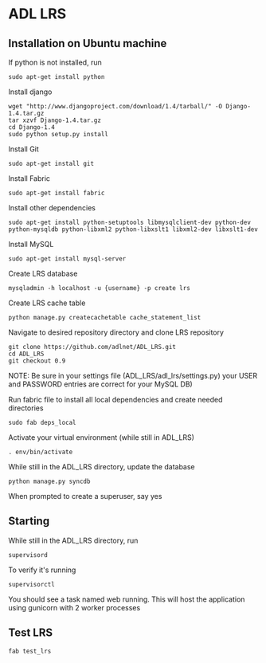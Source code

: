 # ADL LRS

## Installation on Ubuntu machine

If python is not installed, run

    sudo apt-get install python

Install django

    wget "http://www.djangoproject.com/download/1.4/tarball/" -O Django-1.4.tar.gz
    tar xzvf Django-1.4.tar.gz
    cd Django-1.4
    sudo python setup.py install

Install Git
    
    sudo apt-get install git

Install Fabric

    sudo apt-get install fabric

Install other dependencies

    sudo apt-get install python-setuptools libmysqlclient-dev python-dev python-mysqldb python-libxml2 python-libxslt1 libxml2-dev libxslt1-dev

Install MySQL

    sudo apt-get install mysql-server

Create LRS database

    mysqladmin -h localhost -u {username} -p create lrs

Create LRS cache table

    python manage.py createcachetable cache_statement_list

Navigate to desired repository directory and clone LRS repository

    git clone https://github.com/adlnet/ADL_LRS.git
    cd ADL_LRS
    git checkout 0.9
    
NOTE: Be sure in your settings file (ADL_LRS/adl_lrs/settings.py) your USER and PASSWORD entries are correct for your MySQL DB)

Run fabric file to install all local dependencies and create needed directories    

    sudo fab deps_local

Activate your virtual environment (while still in ADL_LRS)

    . env/bin/activate

While still in the ADL_LRS directory, update the database
    
    python manage.py syncdb

When prompted to create a superuser, say yes

## Starting
While still in the ADL_LRS directory, run

    supervisord

To verify it's running

    supervisorctl

You should see a task named web running. This will host the application using gunicorn with 2 worker processes

## Test LRS
    
    fab test_lrs

        
